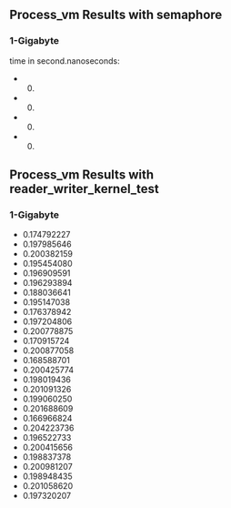 
## Process_vm Results with semaphore

### 1-Gigabyte

time in second.nanoseconds:


- 0.
- 0.
- 0.
- 0.




## Process_vm Results with reader_writer_kernel_test

### 1-Gigabyte

- 0.174792227
- 0.197985646
- 0.200382159
- 0.195454080
- 0.196909591
- 0.196293894
- 0.188036641
- 0.195147038
- 0.176378942
- 0.197204806
- 0.200778875
- 0.170915724
- 0.200877058
- 0.168588701
- 0.200425774
- 0.198019436
- 0.201091326
- 0.199060250
- 0.201688609
- 0.166966824
- 0.204223736
- 0.196522733
- 0.200415656
- 0.198837378
- 0.200981207
- 0.198948435
- 0.201058620
- 0.197320207
